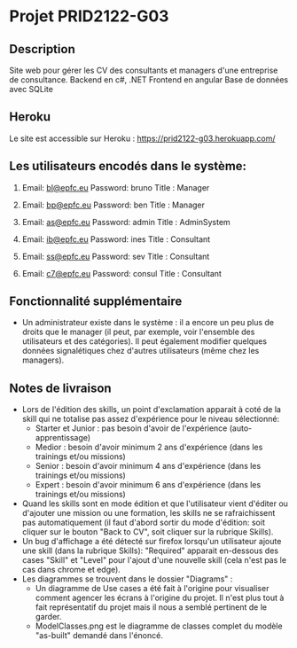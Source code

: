 
# Projet PRID2122-G03

## Description
Site web pour gérer les CV des consultants et managers d'une entreprise de consultance.
Backend en c#, .NET
Frontend en angular
Base de données avec SQLite

## Heroku
Le site est accessible sur Heroku : https://prid2122-g03.herokuapp.com/

## Les utilisateurs encodés dans le système:

1)  Email: bl@epfc.eu
    Password: bruno
    Title : Manager

2)  Email: bp@epfc.eu
    Password: ben
    Title : Manager

3)  Email: as@epfc.eu
    Password: admin
    Title : AdminSystem

4)  Email: ib@epfc.eu
    Password: ines
    Title : Consultant

5)  Email: ss@epfc.eu
    Password: sev
    Title : Consultant

6)  Email: c7@epfc.eu
    Password: consul
    Title : Consultant

## Fonctionnalité supplémentaire
- Un administrateur existe dans le système : il a encore un peu plus de droits que le manager (il peut, par exemple, voir l'ensemble des utilisateurs et des catégories). Il peut également modifier quelques données signalétiques chez d'autres utilisateurs (même chez les managers).

## Notes de livraison
- Lors de l'édition des skills, un point d'exclamation apparait à coté de la skill qui ne totalise pas assez d'expérience pour le niveau sélectionné:
    - Starter et Junior : pas besoin d'avoir de l'expérience (auto-apprentissage)
    - Medior : besoin d'avoir minimum 2 ans d'expérience (dans les trainings et/ou missions)
    - Senior : besoin d'avoir minimum 4 ans d'expérience (dans les trainings et/ou missions)
    - Expert : besoin d'avoir minimum 6 ans d'expérience (dans les trainings et/ou missions)
- Quand les skills sont en mode édition et que l'utilisateur vient d'éditer ou d'ajouter une mission ou une formation, les skills ne se rafraichissent pas automatiquement (il faut d'abord sortir du mode d'édition: soit cliquer sur le bouton "Back to CV", soit cliquer sur la rubrique Skills).
- Un bug d'affichage a été détecté sur firefox lorsqu'un utilisateur ajoute une skill (dans la rubrique Skills): "Required" apparait en-dessous des cases "Skill" et "Level" pour l'ajout d'une nouvelle skill (cela n'est pas le cas dans chrome et edge).
- Les diagrammes se trouvent dans le dossier "Diagrams" :
    - Un diagramme de Use cases a été fait à l'origine pour visualiser comment agencer les écrans à l'origine du projet. Il n'est plus tout à fait représentatif du projet mais il nous a semblé pertinent de le garder.
    - ModelClasses.png est le diagramme de classes complet du modèle "as-built" demandé dans l'énoncé.
